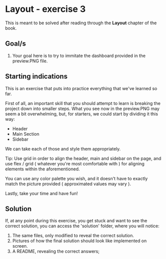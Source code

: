 # Layout - exercise 3

This is meant to be solved after reading through the **Layout** chapter of the book.

## Goal/s
1. Your goal here is to try to immitate the dashboard provided in the preview.PNG file.

## Starting indications 
This is an exercise that puts into practice everything that we've learned so far.

First of all, an important skill that you should attempt to learn is breaking the project down into smaller steps. What you see now in the preview.PNG may seem a bit overwhelming, but, for starters, we could start by dividing it this way:
* Header
* Main Section
* Sidebar

We can take each of those and style them appropriately. 

Tip: Use grid in order to align the header, main and sidebar on the page, and use flex / grid ( whatever you're most comfortable with ) for aligning elements within the aforementioned. 

You can use any color palette you wish, and it doesn't have to exactly match the picture provided ( approximated values may vary ).

Lastly, take your time and have fun!


## Solution
If, at any point during this exercise, you get stuck and want to see the correct solution, you can access the 'solution' folder, where you will notice:
1. The same files, only modified to reveal the correct solution.
2. Pictures of how the final solution should look like implemented on screen.
3. A README, revealing the correct answers;
